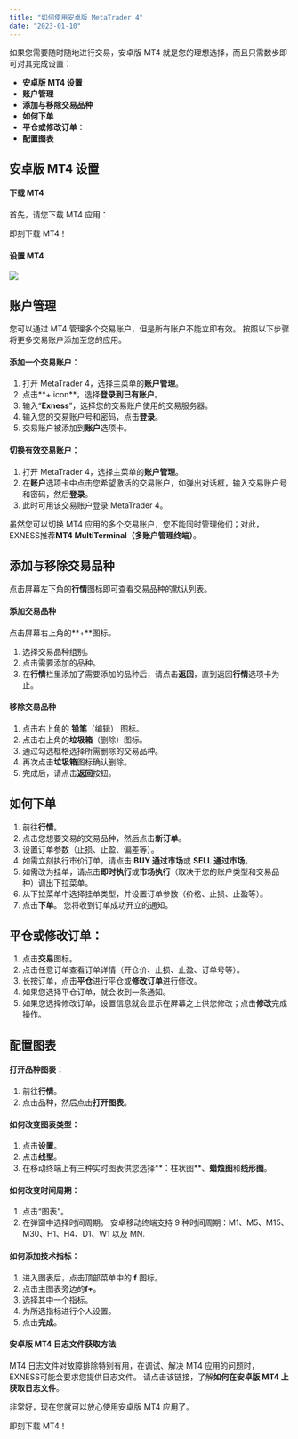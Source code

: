 ```yaml
---
title: "如何使用安卓版 MetaTrader 4"
date: "2023-01-10"
---
```


如果您需要随时随地进行交易，安卓版 MT4 就是您的理想选择，而且只需数步即可对其完成设置：

- **安卓版 MT4 设置**
- **账户管理**
- **添加与移除交易品种**
- **如何下单**
- **平仓或修改订单**：
- **配置图表**

## 安卓版 MT4 设置

#### 下载 MT4

首先，请您下载 MT4 应用：

即刻下载 MT4！

#### 设置 MT4

[![](https://testingcf.jsdelivr.net/gh/jarlin8/OSS@main/exhelp/CSVP_3522_How_to_use_the_MetaTrader_4_App_for_Android_Thumbnail_ZH.jpg)](https://haokan.baidu.com/v?vid=5063552562185079800)

## 账户管理

您可以通过 MT4 管理多个交易账户，但是所有账户不能立即有效。 按照以下步骤将更多交易账户添加至您的应用。

#### 添加一个交易账户：

1. 打开 MetaTrader 4，选择主菜单的**账户管理**。
2. 点击**+ icon**，选择**登录到已有账户**。
3. 输入“**Exness**”，选择您的交易账户使用的交易服务器。
4. 输入您的交易账户号和密码，点击**登录**。
5. 交易账户被添加到**账户**选项卡。

#### 切换有效交易账户：

1. 打开 MetaTrader 4，选择主菜单的**账户管理**。
2. 在**账户**选项卡中点击您希望激活的交易账户，如弹出对话框，输入交易账户号和密码，然后**登录**。
3. 此时可用该交易账户登录 MetaTrader 4。

虽然您可以切换 MT4 应用的多个交易账户，您不能同时管理他们；对此，EXNESS推荐**MT4 MultiTerminal（多账户管理终端）**。

## 添加与移除交易品种

点击屏幕左下角的**行情**图标即可查看交易品种的默认列表。

#### 添加交易品种

点击屏幕右上角的**+**图标。

1. 选择交易品种组别。
2. 点击需要添加的品种。
3. 在**行情**栏里添加了需要添加的品种后，请点击**返回**，直到返回**行情**选项卡为止。

#### 移除交易品种

1. 点击右上角的 **铅笔**（编辑） 图标。
2. 点击右上角的**垃圾箱**（删除）图标。
3. 通过勾选框格选择所需删除的交易品种。
4. 再次点击**垃圾箱**图标确认删除。
5. 完成后，请点击**返回**按钮。

## 如何下单

1. 前往**行情**。
2. 点击您想要交易的交易品种，然后点击**新订单**。
3. 设置订单参数（止损、止盈、偏差等）。
4. 如需立刻执行市价订单，请点击 **BUY 通过市场**或 **SELL 通过市场**。
5. 如需改为挂单，请点击**即时执行**或**市场执行**（取决于您的账户类型和交易品种）调出下拉菜单。
6. 从下拉菜单中选择挂单类型，并设置订单参数（价格、止损、止盈等）。
7. 点击**下单**。 您将收到订单成功开立的通知。

## 平仓或修改订单：

1. 点击**交易**图标。
2. 点击任意订单查看订单详情（开仓价、止损、止盈、订单号等）。
3. 长按订单，点击**平仓**进行平仓或**修改订单**进行修改。
4. 如果您选择平仓订单，就会收到一条通知。
5. 如果您选择修改订单，设置信息就会显示在屏幕之上供您修改；点击**修改**完成操作。

## 配置图表

#### 打开品种图表：

1. 前往**行情**。
2. 点击品种，然后点击**打开图表**。

#### 如何改变图表类型：

1. 点击**设置**。
2. 点击**线型**。
3. 在移动终端上有三种实时图表供您选择**：柱状图**、**蜡烛图**和**线形图**。

#### 如何改变时间周期：

1. 点击“图表”。
2. 在弹窗中选择时间周期。 安卓移动终端支持 9 种时间周期：M1、M5、M15、M30、H1、H4、D1、W1 以及 MN.

#### 如何添加技术指标：

1. 进入图表后，点击顶部菜单中的 **f** 图标。
2. 点击主图表旁边的**f+**。
3. 选择其中一个指标。
4. 为所选指标进行个人设置。
5. 点击**完成**。

#### 安卓版 MT4 日志文件获取方法

MT4 日志文件对故障排除特别有用，在调试、解决 MT4 应用的问题时，EXNESS可能会要求您提供日志文件。 请点击该链接，了解**如何在安卓版 MT4 上获取日志文件**。

非常好，现在您就可以放心使用安卓版 MT4 应用了。

即刻下载 MT4！
